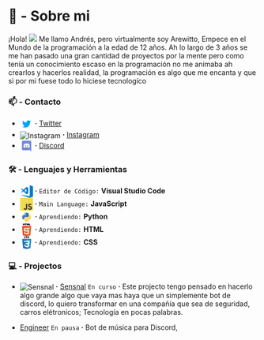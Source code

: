 # 🍟 - Sobre mi

¡Hola! <img src="https://user-images.githubusercontent.com/57642291/115981321-b7a44c80-a58a-11eb-8109-79aa8bcf0698.gif" width="25px"> Me llamo Andrés, pero virtualmente soy Arewitto, Empece en el Mundo de la programación a la edad de 12 años. Ah lo largo de 3 años se me han pasado una gran cantidad de proyectos por la mente pero como tenía un conocimiento escaso en la programación no me animaba ah crearlos y hacerlos realidad, la programación es algo que me encanta y que si por mi fuese todo lo hiciese tecnologíco

### 📫 - Contacto

- <img align="center" alt="Twitter" width="26px" src="https://raw.githubusercontent.com/github/explore/80688e429a7d4ef2fca1e82350fe8e3517d3494d/topics/twitter/twitter.png" /> **·** [Twitter](https://www.twitter.com/Arewitto)
- <img align="center" alt="Instagram" width="26px" src="https://i.imgur.com/WaffgJJ.png" /> **·** [Instagram](https://www.instagram.com/Arewitto/)
- <img align="center" alt="Discord" width="26px" src="https://raw.githubusercontent.com/github/explore/80688e429a7d4ef2fca1e82350fe8e3517d3494d/topics/discord/discord.png" /> **·** [Discord](https://discord.com/users/560327765317124097)


### 🛠️ - Lenguajes y Herramientas

- <img align="center" alt="Visual Studio Code" width="26px" src="https://raw.githubusercontent.com/github/explore/80688e429a7d4ef2fca1e82350fe8e3517d3494d/topics/visual-studio-code/visual-studio-code.png" /> **·** `Editor de Código:` **Visual Studio Code**
- <img align="center" alt="JavaScript" width="26px" src="https://raw.githubusercontent.com/github/explore/80688e429a7d4ef2fca1e82350fe8e3517d3494d/topics/javascript/javascript.png" /> **·** `Main Language:` **JavaScript**
- <img align="center" alt="HTML5" width="26px" src="https://raw.githubusercontent.com/github/explore/80688e429a7d4ef2fca1e82350fe8e3517d3494d/topics/python/python.png" /> **·** `Aprendiendo:` **Python**
- <img align="center" alt="HTML5" width="26px" src="https://raw.githubusercontent.com/github/explore/80688e429a7d4ef2fca1e82350fe8e3517d3494d/topics/html/html.png" /> **·** `Aprendiendo:` **HTML**
- <img align="center" alt="CSS" width="26px" src="https://raw.githubusercontent.com/github/explore/80688e429a7d4ef2fca1e82350fe8e3517d3494d/topics/css/css.png" /> **·** `Aprendiendo:` **CSS**

### 💻 - Projectos

- <img align="center" alt="Sensnal" width="26px" src="https://i.imgur.com/T1lggTF.png" /> **·** [Sensnal](https://twitter.com/sensnal) `En curso` **·** Este projecto tengo pensado en hacerlo algo grande algo que vaya mas haya que un simplemente bot de discord, lo quiero transformar en una compañía que sea de seguridad, carros elétronicos; Tecnología en pocas palabras.

- [Engineer](https://discord.com/users/871164265086717992) `En pausa` **·** Bot de música para Discord, 
